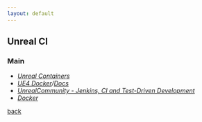 ```yaml
---
layout: default
---
```


## Unreal CI

### Main

* _[Unreal Containers](https://unrealcontainers.com/)_
* _[UE4 Docker](https://github.com/adamrehn/ue4-docker/)/[Docs](https://docs.adamrehn.com/ue4-docker/read-these-first/introduction-to-ue4-docker)_
* _[UnrealCommunity - Jenkins, CI and Test-Driven Development](https://unrealcommunity.wiki/jenkins-ci-amp-test-driven-development-6912tx0c)_
* _[Docker](https://www.docker.com/)_

[back](../)
